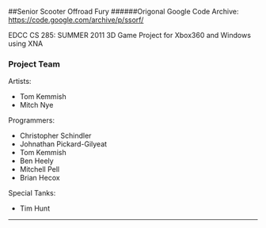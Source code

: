 ##Senior Scooter Offroad Fury
######Origonal Google Code Archive: https://code.google.com/archive/p/ssorf/

EDCC CS 285: SUMMER 2011
3D Game Project for Xbox360 and Windows using XNA 

### Project Team

Artists:
 - Tom Kemmish
 - Mitch Nye
 
Programmers:
 - Christopher Schindler
 - Johnathan Pickard-Gilyeat
 - Tom Kemmish
 - Ben Heely
 - Mitchell Pell
 - Brian Hecox

Special Tanks:
 - Tim Hunt

-----
